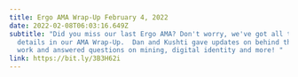 ```yaml
---
title: Ergo AMA Wrap-Up February 4, 2022
date: 2022-02-08T06:03:16.649Z
subtitle: "Did you miss our last Ergo AMA? Don't worry, we've got all the
  details in our AMA Wrap-Up.  Dan and Kushti gave updates on behind the scenes
  work and answered questions on mining, digital identity and more! "
link: https://bit.ly/3B3H62i
---
```

